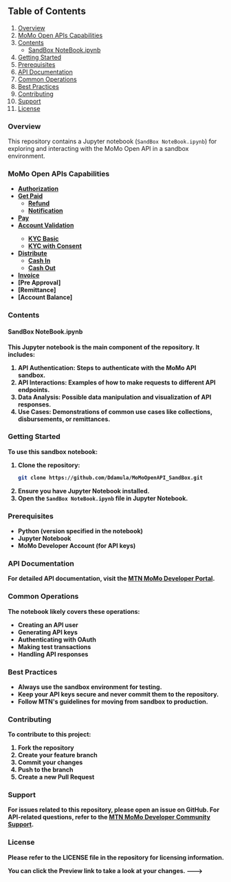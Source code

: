 
## Table of Contents

1. [Overview](#overview)
2. [MoMo Open APIs Capabilities](#momo-open-apis-capabilities)
3. [Contents](#contents)
    - [SandBox NoteBook.ipynb](#sandbox-notebookipynb)
4. [Getting Started](#getting-started)
5. [Prerequisites](#prerequisites)
6. [API Documentation](#api-documentation)
7. [Common Operations](#common-operations)
8. [Best Practices](#best-practices)
9. [Contributing](#contributing)
10. [Support](#support)
11. [License](#license)

### Overview
This repository contains a Jupyter notebook (`SandBox NoteBook.ipynb`) for exploring and interacting with the MoMo Open API in a sandbox environment.

### MoMo Open APIs Capabilities
- [<b>Authorization</b>](https://github.com/MoMoOpenAPI/MoMoOpenAPI_SandBox/wiki#authorization)
- [<b>Get Paid</b>](https://github.com/Ddamula/MoMoOpenAPI_SandBox/blob/5c2309c3fe3eb0e7be1d341baeca8eacad6ca89f//#get-paid)
  - [<b>Refund</b>](https://github.com/Ddamula/MoMoOpenAPI_SandBox/blob/5c2309c3fe3eb0e7be1d341baeca8eacad6ca89f//#refund-of-a-successful-debit-partial-or-full)
  - [<b>Notification</b>](https://github.com/Ddamula/MoMoOpenAPI_SandBox/blob/5c2309c3fe3eb0e7be1d341baeca8eacad6ca89f//#notification-to-the-payer-after-a-successful-debit-request)
- [<b>Pay</b>](https://github.com/Ddamula/MoMoOpenAPI_SandBox/blob/5c2309c3fe3eb0e7be1d341baeca8eacad6ca89f//#pay)
- [<b>Account Validation](https://github.com/Ddamula/MoMoOpenAPI_SandBox/blob/5c2309c3fe3eb0e7be1d341baeca8eacad6ca89f//#fetch-customer-details-kyc)
  - [<b>KYC Basic</b>](https://github.com/Ddamula/MoMoOpenAPI_SandBox/blob/5c2309c3fe3eb0e7be1d341baeca8eacad6ca89f//#get-basic-info-kyc-function)
  - [<b>KYC with Consent</b>](https://github.com/Ddamula/MoMoOpenAPI_SandBox/blob/5c2309c3fe3eb0e7be1d341baeca8eacad6ca89f//#get-detailed-kyc-function-with-consent)
- [<b>Distribute</b>](https://github.com/Ddamula/MoMoOpenAPI_SandBox/blob/5c2309c3fe3eb0e7be1d341baeca8eacad6ca89f//#distribute)
  - [<b>Cash In</b>](https://github.com/Ddamula/MoMoOpenAPI_SandBox/blob/5c2309c3fe3eb0e7be1d341baeca8eacad6ca89f//#cashin-deposit-function)
  - [<b>Cash Out</b>](https://github.com/Ddamula/MoMoOpenAPI_SandBox/blob/5c2309c3fe3eb0e7be1d341baeca8eacad6ca89f//#cashout-request-to-withdraw-function)
- [<b>Invoice</b>](https://github.com/Ddamula/MoMoOpenAPI_SandBox/blob/5c2309c3fe3eb0e7be1d341baeca8eacad6ca89f//#invoice)
- [Pre Approval]
- [Remittance]
- [Account Balance]

### Contents

#### SandBox NoteBook.ipynb
This Jupyter notebook is the main component of the repository. It includes:
1. **API Authentication**: Steps to authenticate with the MoMo API sandbox.
2. **API Interactions**: Examples of how to make requests to different API endpoints.
3. **Data Analysis**: Possible data manipulation and visualization of API responses.
4. **Use Cases**: Demonstrations of common use cases like collections, disbursements, or remittances.

### Getting Started
To use this sandbox notebook:
1. Clone the repository:
   ```sh
   git clone https://github.com/Ddamula/MoMoOpenAPI_SandBox.git
   ```
2. Ensure you have Jupyter Notebook installed.
3. Open the `SandBox NoteBook.ipynb` file in Jupyter Notebook.

### Prerequisites
- Python (version specified in the notebook)
- Jupyter Notebook
- MoMo Developer Account (for API keys)

### API Documentation
For detailed API documentation, visit the [MTN MoMo Developer Portal](https://momodeveloper.mtn.com/).

### Common Operations
The notebook likely covers these operations:
- Creating an API user
- Generating API keys
- Authenticating with OAuth
- Making test transactions
- Handling API responses

### Best Practices
- Always use the sandbox environment for testing.
- Keep your API keys secure and never commit them to the repository.
- Follow MTN's guidelines for moving from sandbox to production.

### Contributing
To contribute to this project:
1. Fork the repository
2. Create your feature branch
3. Commit your changes
4. Push to the branch
5. Create a new Pull Request

### Support
For issues related to this repository, please open an issue on GitHub.
For API-related questions, refer to the [MTN MoMo Developer Community Support](https://momodevelopercommunity.mtn.com/).

### License
Please refer to the LICENSE file in the repository for licensing information.


You can click the Preview link to take a look at your changes.
--->
